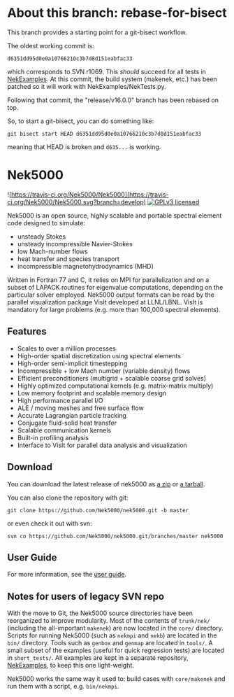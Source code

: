 # About this branch: rebase-for-bisect

This branch provides a starting point for a git-bisect workflow.  

The oldest working commit is:
```
d6351dd95d0e0a10766210c3b7d8d151eabfac33
```
which corresponds to SVN r1069. This *should* succeed for all tests in
[NekExamples](https://github.com/Nek5000/NekExamples).  At this commit, the
build system (makenek, etc.) has been patched so it will work with
NekExamples/NekTests.py. 

Following that commit, the "release/v16.0.0" branch has been rebased on top.  

So, to start a git-bisect, you can do something like:
```
git bisect start HEAD d6351dd95d0e0a10766210c3b7d8d151eabfac33
```
meaning that HEAD is broken and `d635...` is working.  


# Nek5000 
![https://travis-ci.org/Nek5000/Nek5000](https://travis-ci.org/Nek5000/Nek5000.svg?branch=develop)
[![GPLv3 licensed](https://img.shields.io/badge/license-GPLv3-blue.svg)](https://raw.githubusercontent.com/Nek5000/nek5000/develop/LICENSE)

Nek5000 is an open source, highly scalable and portable spectral element code
designed to simulate:
* unsteady Stokes
* unsteady incompressible Navier-Stokes
* low Mach-number flows
* heat transfer and species transport
* incompressible magnetohydrodynamics (MHD)

Written in Fortran 77 and C, it relies on MPI for parallelization and on a
subset of LAPACK routines for eigenvalue computations, depending on the
particular solver employed.  Nek5000 output formats can be read by the parallel
visualization package VisIt developed at LLNL/LBNL. VisIt is mandatory for
large problems (e.g. more than 100,000 spectral elements).


## Features

* Scales to over a million processes
* High-order spatial discretization using spectral elements
* High-order semi-implicit timestepping
* Incompressible + low Mach number (variable density) flows
* Efficient preconditioners (multigrid + scalable coarse grid solves)
* Highly optimized computational kernels (e.g. matrix-matrix multiply)
* Low memory footprint and scalable memory design
* High performance parallel I/O
* ALE / moving meshes and free surface flow
* Accurate Lagrangian particle tracking
* Conjugate fluid-solid heat transfer
* Scalable communication kernels
* Built-in profiling analysis
* Interface to VisIt for parallel data analysis and visualization


## Download

You can download the latest release of nek5000 as 
[a zip](https://github.com/Nek5000/nek5000/archive/master.zip) or 
[a tarball](https://github.com/Nek5000/nek5000/archive/master.tar.gz).

You can also clone the repository with git:
```
git clone https://github.com/Nek5000/nek5000.git -b master
```
or even check it out with svn:
```
svn co https://github.com/Nek5000/nek5000.git/branches/master nek5000
```


## User Guide

For more information, see the [user guide](https://nek5000.mcs.anl.gov/documentation/).


## Notes for users of legacy SVN repo

With the move to Git, the Nek5000 source directories have been reorganized to
improve modularity.  Most of the contents of `trunk/nek/` (including the
all-important `makenek`) are now located in the `core/` directory.  Scripts for
running Nek5000 (such as `nekmpi` and `nekb`) are located in the `bin/`
directory.  Tools such as `genbox` and `genmap` are located in `tools/`.  A
small subset of the examples (useful for quick regression tests) are located in
`short_tests/`.  All examples are kept in a separate repository,
[NekExamples](https://github.com/Nek5000/NekExamples), to keep this one
light-weight. 

Nek5000 works the same way it used to: build cases with `core/makenek` and run them with a script, e.g. `bin/nekmpi`.
